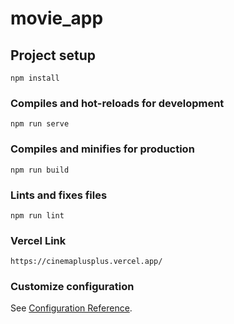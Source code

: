 # movie_app

## Project setup
```
npm install
```

### Compiles and hot-reloads for development
```
npm run serve
```

### Compiles and minifies for production
```
npm run build
```

### Lints and fixes files
```
npm run lint
```

###  Vercel Link
```
https://cinemaplusplus.vercel.app/
```

### Customize configuration
See [Configuration Reference](https://cli.vuejs.org/config/).
